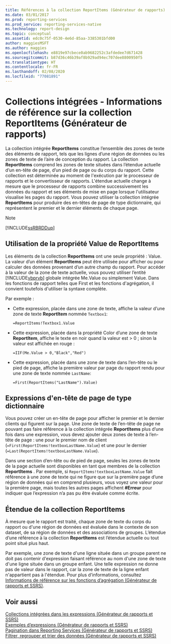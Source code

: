 ```yaml
---
title: Références à la collection ReportItems (Générateur de rapports) | Microsoft Docs
ms.date: 03/01/2017
ms.prod: reporting-services
ms.prod_service: reporting-services-native
ms.technology: report-design
ms.topic: conceptual
ms.assetid: edc0c75f-0530-4e6d-85aa-3385301bfd00
author: maggiesMSFT
ms.author: maggies
ms.openlocfilehash: e8819e97cbece0ab9682252c3afdedee7d671428
ms.sourcegitcommit: b87d36c46b39af8b929ad94ec707dee8800950f5
ms.translationtype: HT
ms.contentlocale: fr-FR
ms.lasthandoff: 02/08/2020
ms.locfileid: "77081891"
---
```

# <a name="built-in-collections---reportitems-collection-references-report-builder"></a>Collections intégrées - Informations de référence sur la collection ReportItems (Générateur de rapports)
  La collection intégrée **ReportItems** constitue l’ensemble des zones de texte des éléments de rapport, tels que les lignes d’une région de données ou les zones de texte de l’aire de conception du rapport. La collection **ReportItems** comprend les zones de texte situées dans l’étendue actuelle d’un en-tête de page, d’un pied de page ou du corps du rapport. Cette collection est déterminée au moment de l'exécution par le processeur de rapports et le convertisseur de rapports. L'étendue actuelle change à mesure que le processeur de rapports combine successivement les données du rapport et ses éléments de mise en page lorsque l'utilisateur visualise les pages du rapport. Vous pouvez utiliser la collection intégrée **ReportItems** pour produire des en-têtes de page de type dictionnaire, qui représentent le premier et le dernier éléments de chaque page.  
  
> [!NOTE]  
>  [!INCLUDE[ssRBRDDup](../../includes/ssrbrddup-md.md)]  
  
## <a name="using-the-reportitems-value-property"></a>Utilisation de la propriété Value de ReportItems  
 Les éléments de la collection **ReportItems** ont une seule propriété : Value. La valeur d’un élément **ReportItems** peut être utilisée pour afficher ou pour calculer des données provenant d’un autre champ du rapport. Pour accéder à la valeur de la zone de texte actuelle, vous pouvez utiliser l’entité [!INCLUDE[vbprvb](../../includes/vbprvb-md.md)] globale intégrée Me.Value ou simplement Value. Dans les fonctions de rapport telles que First et les fonctions d'agrégation, il convient toutefois d'utiliser la syntaxe complète.  
  
 Par exemple :  
  
-   Cette expression, placée dans une zone de texte, affiche la valeur d’une zone de texte **ReportItem** nommée `Textbox1`:  
  
     `=ReportItems!Textbox1.Value`  
  
-   Cette expression, placée dans la propriété Color d’une zone de texte **ReportItem**, affiche le texte en noir quand la valeur est > 0 ; sinon la valeur est affichée en rouge :  
  
     `=IIF(Me.Value > 0,"Black","Red")`  
  
-   Cette expression, placée dans une zone de texte dans l’en-tête ou le pied de page, affiche la première valeur par page du rapport rendu pour une zone de texte nommée `LastName`:  
  
     `=First(ReportItems("LastName").Value)`  
  
## <a name="dictionary-style-page-header-expressions"></a>Expressions d'en-tête de page de type dictionnaire  
 Vous pouvez créer un en-tête de page pour afficher le premier et le dernier clients qui figurent sur la page. Une zone de texte de l’en-tête de page ne pouvant pas faire référence à la collection intégrée **ReportItems** plus d’une fois dans une expression, vous devez ajouter deux zones de texte à l’en-tête de page : une pour le premier nom de client (`=First(ReportItems!textboxLastName.Value`) et une pour le dernier (`=Last(ReportItems!textboxLastName.Value`).  
  
 Dans une section d’en-tête ou de pied de page, seules les zones de texte de la page actuelle sont disponibles en tant que membres de la collection **ReportItems** . Par exemple, si `ReportItems!textboxLastName.Value` fait référence à une zone de texte qui ne figure que sur la première page d’une région de données qui en comprend plusieurs, vous voyez une valeur pour la première page, mais toutes les autres pages affichent **#Erreur** pour indiquer que l’expression n’a pas pu être évaluée comme écrite.  
  
## <a name="scope-for-the-reportitems-collection"></a>Étendue de la collection ReportItems  
 À mesure que le rapport est traité, chaque zone de texte du corps du rapport ou d'une région de données est évaluée dans le contexte de son dataset, de sa région de données et des associations de groupes. L’étendue d’une référence à la collection **ReportItems** est l’étendue actuelle ou tout point situé plus haut.  
  
 Par exemple, une zone de texte d'une ligne située dans un groupe parent ne doit pas contenir d'expression faisant référence au nom d'une zone de texte d'une ligne située dans un groupe enfant. Une telle expression ne donne pas de valeur dans le rapport, car la zone de texte de la ligne enfant n'appartient pas à l'étendue. Pour plus d’informations, consultez [Informations de référence sur les fonctions d’agrégation &#40;Générateur de rapports et SSRS&#41;](../../reporting-services/report-design/report-builder-functions-aggregate-functions-reference.md).  
  
## <a name="see-also"></a>Voir aussi  
 [Collections intégrées dans les expressions &#40;Générateur de rapports et SSRS&#41;](../../reporting-services/report-design/built-in-collections-in-expressions-report-builder.md)   
 [Exemples d’expressions &#40;Générateur de rapports et SSRS&#41;](../../reporting-services/report-design/expression-examples-report-builder-and-ssrs.md)   
 [Pagination dans Reporting Services &#40;Générateur de rapports et SSRS&#41;](../../reporting-services/report-design/pagination-in-reporting-services-report-builder-and-ssrs.md)   
 [Filtrer, regrouper et trier des données &#40;Générateur de rapports et SSRS&#41;](../../reporting-services/report-design/filter-group-and-sort-data-report-builder-and-ssrs.md)  
  
  
